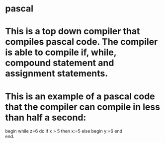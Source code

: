 # pascal
# This is a top down compiler that compiles pascal code. The compiler is able to compile if, while, compound statement and assignment statements.
# This is an example of a pascal code that the compiler can compile in less than half a second:

begin
    while z=6 do
       if x > 5 then
          x:=5
       else
           begin
          	y:=6
            end   
end.
